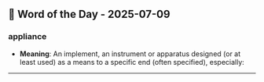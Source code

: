 ## 📅 Word of the Day - 2025-07-09

### **appliance**
- **Meaning**: An implement, an instrument or apparatus designed (or at least used) as a means to a specific end (often specified), especially:

---
